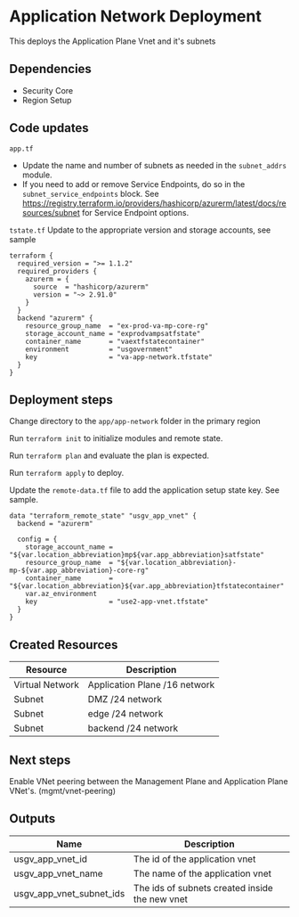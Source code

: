# Application Network Deployment

This deploys the Application Plane Vnet and it's subnets

## Dependencies

- Security Core
- Region Setup

## Code updates

`app.tf`

- Update the name and number of subnets as needed in the `subnet_addrs` module.
- If you need to add or remove Service Endpoints, do so in the `subnet_service_endpoints` block. See <https://registry.terraform.io/providers/hashicorp/azurerm/latest/docs/resources/subnet> for Service Endpoint options.

`tstate.tf` Update to the appropriate version and storage accounts, see sample

``` hcl
terraform {
  required_version = ">= 1.1.2"
  required_providers {
    azurerm = {
      source  = "hashicorp/azurerm"
      version = "~> 2.91.0"
    }
  }
  backend "azurerm" {
    resource_group_name  = "ex-prod-va-mp-core-rg"
    storage_account_name = "exprodvampsatfstate"
    container_name       = "vaextfstatecontainer"
    environment          = "usgovernment"
    key                  = "va-app-network.tfstate"
  }
}
```

## Deployment steps

Change directory to the `app/app-network` folder in the primary region

Run `terraform init` to initialize modules and remote state.

Run `terraform plan` and evaluate the plan is expected.

Run `terraform apply` to deploy.

Update the `remote-data.tf` file to add the application setup state key. See sample.

``` hcl
data "terraform_remote_state" "usgv_app_vnet" {
  backend = "azurerm"

  config = {
    storage_account_name = "${var.location_abbreviation}mp${var.app_abbreviation}satfstate"
    resource_group_name  = "${var.location_abbreviation}-mp-${var.app_abbreviation}-core-rg"
    container_name       = "${var.location_abbreviation}${var.app_abbreviation}tfstatecontainer"
    var.az_environment
    key                  = "use2-app-vnet.tfstate"
  }
}
```

## Created Resources

| Resource | Description |
|------|-------------|
| Virtual Network | Application Plane /16 network |
| Subnet | DMZ /24 network |
| Subnet | edge /24 network |
| Subnet | backend /24 network |

## Next steps

Enable VNet peering between the Management Plane and Application Plane VNet's. (mgmt/vnet-peering)

## Outputs

| Name | Description |
|------|-------------|
| usgv_app_vnet_id | The id of the application vnet |
| usgv_app_vnet_name | The name of the application vnet |
| usgv_app_vnet_subnet_ids | The ids of subnets created inside the new vnet |

